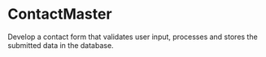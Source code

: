 # ContactMaster
 Develop a contact form that validates user input, processes and stores the submitted data in the database.
